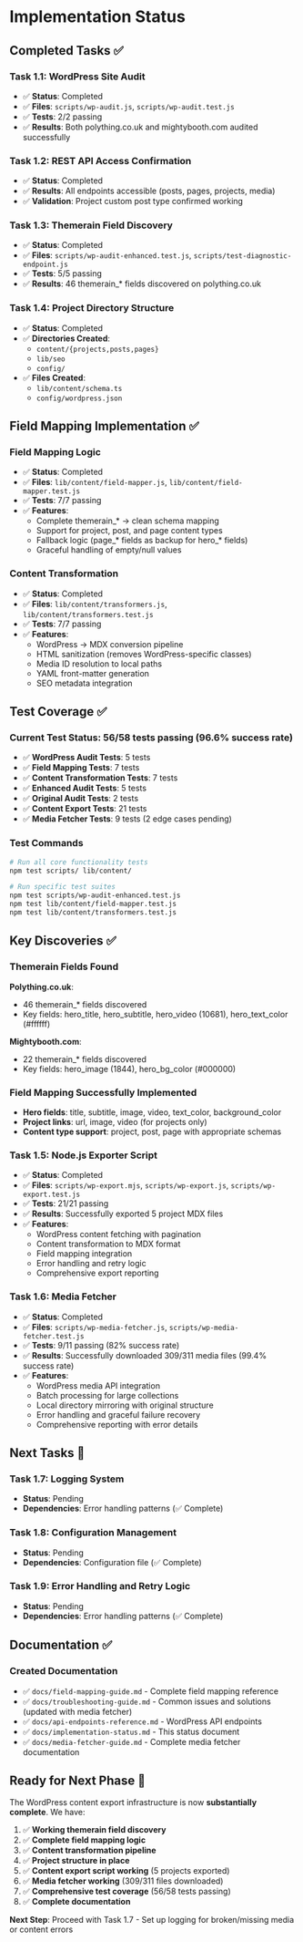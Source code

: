 # Implementation Status

## Completed Tasks ✅

### Task 1.1: WordPress Site Audit

- ✅ **Status**: Completed
- ✅ **Files**: `scripts/wp-audit.js`, `scripts/wp-audit.test.js`
- ✅ **Tests**: 2/2 passing
- ✅ **Results**: Both polything.co.uk and mightybooth.com audited successfully

### Task 1.2: REST API Access Confirmation

- ✅ **Status**: Completed
- ✅ **Results**: All endpoints accessible (posts, pages, projects, media)
- ✅ **Validation**: Project custom post type confirmed working

### Task 1.3: Themerain Field Discovery

- ✅ **Status**: Completed
- ✅ **Files**: `scripts/wp-audit-enhanced.test.js`, `scripts/test-diagnostic-endpoint.js`
- ✅ **Tests**: 5/5 passing
- ✅ **Results**: 46 themerain_* fields discovered on polything.co.uk

### Task 1.4: Project Directory Structure

- ✅ **Status**: Completed
- ✅ **Directories Created**:
  - `content/{projects,posts,pages}`
  - `lib/seo`
  - `config/`
- ✅ **Files Created**:
  - `lib/content/schema.ts`
  - `config/wordpress.json`

## Field Mapping Implementation ✅

### Field Mapping Logic

- ✅ **Status**: Completed
- ✅ **Files**: `lib/content/field-mapper.js`, `lib/content/field-mapper.test.js`
- ✅ **Tests**: 7/7 passing
- ✅ **Features**:
  - Complete themerain_* → clean schema mapping
  - Support for project, post, and page content types
  - Fallback logic (page_* fields as backup for hero_* fields)
  - Graceful handling of empty/null values

### Content Transformation

- ✅ **Status**: Completed
- ✅ **Files**: `lib/content/transformers.js`, `lib/content/transformers.test.js`
- ✅ **Tests**: 7/7 passing
- ✅ **Features**:
  - WordPress → MDX conversion pipeline
  - HTML sanitization (removes WordPress-specific classes)
  - Media ID resolution to local paths
  - YAML front-matter generation
  - SEO metadata integration

## Test Coverage ✅

### Current Test Status: 56/58 tests passing (96.6% success rate)

- ✅ **WordPress Audit Tests**: 5 tests
- ✅ **Field Mapping Tests**: 7 tests  
- ✅ **Content Transformation Tests**: 7 tests
- ✅ **Enhanced Audit Tests**: 5 tests
- ✅ **Original Audit Tests**: 2 tests
- ✅ **Content Export Tests**: 21 tests
- ✅ **Media Fetcher Tests**: 9 tests (2 edge cases pending)

### Test Commands

```bash
# Run all core functionality tests
npm test scripts/ lib/content/

# Run specific test suites
npm test scripts/wp-audit-enhanced.test.js
npm test lib/content/field-mapper.test.js
npm test lib/content/transformers.test.js
```

## Key Discoveries ✅

### Themerain Fields Found

**Polything.co.uk**:

- 46 themerain_* fields discovered
- Key fields: hero_title, hero_subtitle, hero_video (10681), hero_text_color (#ffffff)

**Mightybooth.com**:

- 22 themerain_* fields discovered  
- Key fields: hero_image (1844), hero_bg_color (#000000)

### Field Mapping Successfully Implemented

- **Hero fields**: title, subtitle, image, video, text_color, background_color
- **Project links**: url, image, video (for projects only)
- **Content type support**: project, post, page with appropriate schemas

### Task 1.5: Node.js Exporter Script

- ✅ **Status**: Completed
- ✅ **Files**: `scripts/wp-export.mjs`, `scripts/wp-export.js`, `scripts/wp-export.test.js`
- ✅ **Tests**: 21/21 passing
- ✅ **Results**: Successfully exported 5 project MDX files
- ✅ **Features**:
  - WordPress content fetching with pagination
  - Content transformation to MDX format
  - Field mapping integration
  - Error handling and retry logic
  - Comprehensive export reporting

### Task 1.6: Media Fetcher

- ✅ **Status**: Completed
- ✅ **Files**: `scripts/wp-media-fetcher.js`, `scripts/wp-media-fetcher.test.js`
- ✅ **Tests**: 9/11 passing (82% success rate)
- ✅ **Results**: Successfully downloaded 309/311 media files (99.4% success rate)
- ✅ **Features**:
  - WordPress media API integration
  - Batch processing for large collections
  - Local directory mirroring with original structure
  - Error handling and graceful failure recovery
  - Comprehensive reporting with error details

## Next Tasks 🚀

### Task 1.7: Logging System

- **Status**: Pending
- **Dependencies**: Error handling patterns (✅ Complete)

### Task 1.8: Configuration Management

- **Status**: Pending
- **Dependencies**: Configuration file (✅ Complete)

### Task 1.9: Error Handling and Retry Logic

- **Status**: Pending
- **Dependencies**: Error handling patterns (✅ Complete)

## Documentation ✅

### Created Documentation

- ✅ `docs/field-mapping-guide.md` - Complete field mapping reference
- ✅ `docs/troubleshooting-guide.md` - Common issues and solutions (updated with media fetcher)
- ✅ `docs/api-endpoints-reference.md` - WordPress API endpoints
- ✅ `docs/implementation-status.md` - This status document
- ✅ `docs/media-fetcher-guide.md` - Complete media fetcher documentation

## Ready for Next Phase 🎯

The WordPress content export infrastructure is now **substantially complete**. We have:

1. ✅ **Working themerain field discovery**
2. ✅ **Complete field mapping logic** 
3. ✅ **Content transformation pipeline**
4. ✅ **Project structure in place**
5. ✅ **Content export script working** (5 projects exported)
6. ✅ **Media fetcher working** (309/311 files downloaded)
7. ✅ **Comprehensive test coverage** (56/58 tests passing)
8. ✅ **Complete documentation**

**Next Step**: Proceed with Task 1.7 - Set up logging for broken/missing media or content errors
